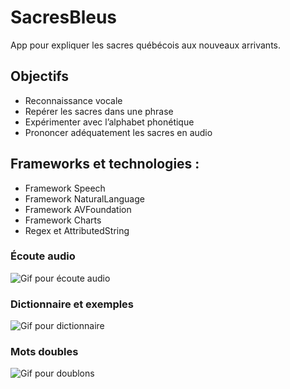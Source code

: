 # SacresBleus
App pour expliquer les sacres québécois aux nouveaux arrivants.

## Objectifs
- Reconnaissance vocale
- Repérer les sacres dans une phrase
- Expérimenter avec l’alphabet phonétique
- Prononcer adéquatement les sacres en audio

## Frameworks et technologies :
- Framework Speech
- Framework NaturalLanguage
- Framework AVFoundation
- Framework Charts
- Regex et AttributedString

### Écoute audio
![Gif pour écoute audio](https://chummey.com/github/gifs/SacresBleus-exemple-audio.gif)

### Dictionnaire et exemples
![Gif pour dictionnaire](https://chummey.com/github/gifs/SacresBleus-dictionnaire.gif)

### Mots doubles
![Gif pour doublons](https://chummey.com/github/gifs/SacresBleus-mots-doubles.gif)
